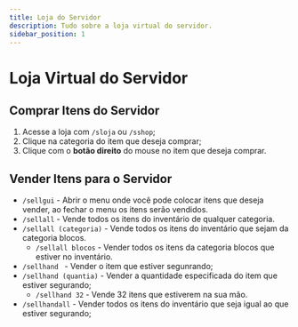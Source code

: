 ```yaml
---
title: Loja do Servidor
description: Tudo sobre a loja virtual do servidor.
sidebar_position: 1
---
```


# Loja Virtual do Servidor

## Comprar Itens do Servidor
1. Acesse a loja com `/sloja` ou `/sshop`;
2. Clique na categoria do item que deseja comprar;
4. Clique com o **botão direito** do mouse no item que deseja comprar.

## Vender Itens para o Servidor
* `/sellgui` - Abrir o menu onde você pode colocar itens que deseja vender, ao fechar o menu os itens serão vendidos.
* `/sellall` - Vende todos os itens do inventário de qualquer categoria.
* `/sellall (categoria)` - Vende todos os itens do inventário que sejam da categoria blocos.
  * `/sellall blocos` - Vender todos os itens da categoria blocos que estiver no inventário.
* `/sellhand ` - Vender o item que estiver segunrando;
* `/sellhand (quantia)` - Vender a quantidade especificada do item que estiver segurando;
  * `/sellhand 32` - Vende 32 itens que estiverem na sua mão.
* `/sellhandall` - Vender todos os itens do inventário que seja igual ao que estiver segurando;